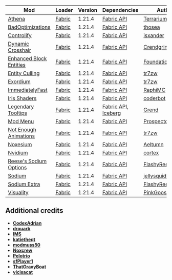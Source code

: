 | Mod | Loader | Version | Dependencies | Author | CDN |
|-----|--------|---------|--------------|--------|-----|
| [Athena][url-athena] | [Fabric][url-fabric] | 1.21.4 | [Fabric API][url-fabric-api] | [Terrarium][url-terrarium] | [Modrinth][url-modrinth] |
| [BadOptimizations][url-bad-optimizations] | [Fabric][url-fabric] | 1.21.4 | [Fabric API][url-fabric-api] | [thosea][url-thosea] | [Modrinth][url-modrinth] |
| [Controlify][url-controlify] | [Fabric][url-fabric] | 1.21.4 | [Fabric API][url-fabric-api] | [isxander][url-isxander] | [Modrinth][url-modrinth] |
| [Dynamic Crosshair][url-dynamic-crosshair] | [Fabric][url-fabric] | 1.21.4 | [Fabric API][url-fabric-api] | [Crendgrim][url-crendgrim] | [Modrinth][url-modrinth] |
| [Enhanced Block Entities][url-enhanced-block-entities] | [Fabric][url-fabric] | 1.21.4 | [Fabric API][url-fabric-api] | [FoundationGames][url-foundationgames] | [Modrinth][url-modrinth] |
| [Entity Culling][url-entity-culling] | [Fabric][url-fabric] | 1.21.4 | [Fabric API][url-fabric-api] | [tr7zw][url-tr7zw] | [Modrinth][url-modrinth] |
| [Exordium][url-exordium] | [Fabric][url-fabric] | 1.21.4 | [Fabric API][url-fabric-api] | [tr7zw][url-tr7zw] | [Modrinth][url-modrinth] |
| [ImmediatelyFast][url-immediately-fast] | [Fabric][url-fabric] | 1.21.4 | [Fabric API][url-fabric-api] | [RaphiMC][url-raphimc] | [Modrinth][url-modrinth] |
| [Iris Shaders][url-iris-shaders] | [Fabric][url-fabric] | 1.21.4 | [Fabric API][url-fabric-api] | [coderbot][url-coderbot] | [Modrinth][url-modrinth] |
| [Legendary Tooltips][url-legendary-tooltips] | [Fabric][url-fabric] | 1.21.4 | [Fabric API][url-fabric-api], [Iceberg][url-iceberg] | [Grend][url-grend] | [Modrinth][url-modrinth] |
| [Mod Menu][url-mod-menu] | [Fabric][url-fabric] | 1.21.4 | [Fabric API][url-fabric-api] | [Prospector][url-prospector] | [Modrinth][url-modrinth] |
| [Not Enough Animations][url-not-enough-animations] | [Fabric][url-fabric] | 1.21.4 | [Fabric API][url-fabric-api] | [tr7zw][url-tr7zw] | [Modrinth][url-modrinth] |
| [Noxesium][url-noxesium] | [Fabric][url-fabric] | 1.21.4 | [Fabric API][url-fabric-api] | [Aeltumn][url-aeltumn] | [Modrinth][url-modrinth] |
| [Nvidium][url-nvidium] | [Fabric][url-fabric] | 1.21.4 | [Fabric API][url-fabric-api] | [cortex][url-cortex]| [Modrinth][url-modrinth] |
| [Reese's Sodium Options][url-reeses-sodium-options] | [Fabric][url-fabric] | 1.21.4 | [Fabric API][url-fabric-api] | [FlashyReese][url-flashy-reese] | [Modrinth][url-modrinth] |
| [Sodium][url-sodium] | [Fabric][url-fabric] | 1.21.4 | [Fabric API][url-fabric-api] | [jellysquid3][url-jellysquid3] | [Modrinth][url-modrinth] |
| [Sodium Extra][url-sodium-extra] | [Fabric][url-fabric] | 1.21.4 | [Fabric API][url-fabric-api] | [FlashyReese][url-flashy-reese] | [Modrinth][url-modrinth] |
| [Visuality][url-visuality] | [Fabric][url-fabric] | 1.21.4 | [Fabric API][url-fabric-api] | [PinkGoosik][url-pinkgoosik] | [Modrinth][url-modrinth] |

## Additional credits
- [__CodexAdrian__][url-codexadrian]
- [__drouarb__][url-drouarb]
- [__IMS__][url-ims]
- [__katietheqt__][url-katietheqt]
- [__modmuss50__][url-modmuss50]
- [__Noxcrew__][url-noxcrew]
- [__Pelotrio__][url-pelotrio]
- [__sfPlayer1__][url-sfplayer1]
- [__ThatGravyBoat__][url-thatgravyboat]
- [__vicisacat__][url-vicisacat]

<!-- loaders -->
[url-fabric]: <https://maven.fabricmc.net/net/fabricmc/fabric-installer/1.0.1/fabric-installer-1.0.1.jar>
[url-curseforge]: <https://www.curseforge.com/>
[url-curseforge-app]: <https://download.overwolf.com/install/Download>
[url-modrinth]: <https://modrinth.com/>
[url-modrinth-app]: <https://launcher-files.modrinth.com/versions/0.9.3/windows/Modrinth%20App_0.9.3_x64-setup.exe>
<!-- authors -->
[url-aeltumn]: <https://modrinth.com/user/Aeltumn>
[url-coderbot]: <https://modrinth.com/user/coderbot>
[url-codexadrian]: <https://modrinth.com/user/CodexAdrian>
[url-cortex]: <https://modrinth.com/user/cortex>
[url-crendgrim]: <https://modrinth.com/user/Crendgrim>
[url-drouarb]: <https://github.com/drouarb>
[url-flashy-reese]: <https://modrinth.com/user/FlashyReese>
[url-foundationgames]: <https://modrinth.com/user/FoundationGames>
[url-grend]: <https://modrinth.com/user/Grend>
[url-ims]: <https://modrinth.com/user/IMS>
[url-isxander]: <https://modrinth.com/user/isxander>
[url-jellysquid3]: <https://modrinth.com/user/jellysquid3>
[url-katietheqt]: <https://modrinth.com/user/katietheqt>
[url-modmuss50]: <https://modrinth.com/user/modmuss50>
[url-noxcrew]: <https://modrinth.com/user/Noxcrew>
[url-pelotrio]: <https://modrinth.com/user/Pelotrio>
[url-pinkgoosik]: <https://modrinth.com/user/PinkGoosik>
[url-prospector]: <https://modrinth.com/user/Prospector>
[url-raphimc]: <https://modrinth.com/user/RaphiMC>
[url-sfplayer1]: <https://modrinth.com/user/sfPlayer1>
[url-tr7zw]: <https://modrinth.com/user/tr7zw>
[url-terrarium]: <https://modrinth.com/organization/terrarium>
[url-thatgravyboat]: <https://modrinth.com/user/ThatGravyBoat>
[url-thosea]: <https://modrinth.com/user/thosea>
[url-vicisacat]: <https://modrinth.com/user/vicisacat>
<!-- mods -->
[url-athena]: <https://cdn.modrinth.com/data/b1ZV3DIJ/versions/Ia97dAC3/athena-fabric-1.21.4-4.2.0.jar>
[url-bad-optimizations]: <https://cdn.modrinth.com/data/g96Z4WVZ/versions/EPTfY6pQ/BadOptimizations-2.2.1-1.21.2-21.4.jar>
[url-controlify]: <https://cdn.modrinth.com/data/DOUdJVEm/versions/Naxc8isg/controlify-2.0.2%2B1.21.4-fabric.jar>
[url-dynamic-crosshair]: <https://cdn.modrinth.com/data/ZcR9weSm/versions/CpaeqowJ/dynamiccrosshair-9.3%2B1.21.3-fabric.jar>
[url-enhanced-block-entities]: <https://cdn.modrinth.com/data/OVuFYfre/versions/YokFoILZ/enhancedblockentities-0.11.3%2B1.21.4.jar>
[url-entity-culling]: <https://cdn.modrinth.com/data/NNAgCjsB/versions/p8LaakE9/entityculling-fabric-1.7.3-mc1.21.4.jar>
[url-exordium]: <https://cdn.modrinth.com/data/DynYZEae/versions/map5Ojxn/exordium-fabric-1.4.1-mc1.21.4.jar>
[url-fabric-api]: <https://cdn.modrinth.com/data/P7dR8mSH/versions/bQZpGIz0/fabric-api-0.119.2%2B1.21.4.jar>
[url-iceberg]: <https://cdn.modrinth.com/data/5faXoLqX/versions/JQsyoArU/Iceberg-1.21.4-fabric-1.2.13.jar>
[url-immediately-fast]: <https://cdn.modrinth.com/data/5ZwdcRci/versions/ddjmgf0b/ImmediatelyFast-Fabric-1.8.0%2B1.21.4.jar>
[url-iris-shaders]: <https://cdn.modrinth.com/data/YL57xq9U/versions/Ca054sTe/iris-fabric-1.8.8%2Bmc1.21.4.jar>
[url-legendary-tooltips]: <https://cdn.modrinth.com/data/atHH8NyV/versions/7xI8xla5/LegendaryTooltips-1.21.4-fabric-1.5.1.jar>
[url-mod-menu]: <https://cdn.modrinth.com/data/mOgUt4GM/versions/7iGb2ltH/modmenu-13.0.3.jar>
[url-not-enough-animations]: <https://cdn.modrinth.com/data/MPCX6s5C/versions/CGUU69su/notenoughanimations-fabric-1.9.2-mc1.21.4.jar>
[url-noxesium]: <https://cdn.modrinth.com/data/Kw7Sm3Xf/versions/TKTiiwCx/noxesium-fabric-2.6.2.jar>
[url-nvidium]: <https://github.com/drouarb/nvidium/releases/download/0.4.0-beta7/nvidium-0.4.0-beta7.jar>
[url-reeses-sodium-options]: <https://cdn.modrinth.com/data/Bh37bMuy/versions/KoUrx3jJ/reeses-sodium-options-fabric-1.8.3%2Bmc1.21.4.jar>
[url-sodium]: <https://cdn.modrinth.com/data/AANobbMI/versions/FRXt5xaI/sodium-fabric-0.6.10%2Bmc1.21.4.jar>
[url-sodium-extra]: <https://cdn.modrinth.com/data/PtjYWJkn/versions/f4TfteNb/sodium-extra-fabric-0.6.1%2Bmc1.21.4.jar>
[url-visuality]: <https://cdn.modrinth.com/data/rI0hvYcd/versions/76p4pDXc/visuality-0.7.9%2B1.21.4.jar>
